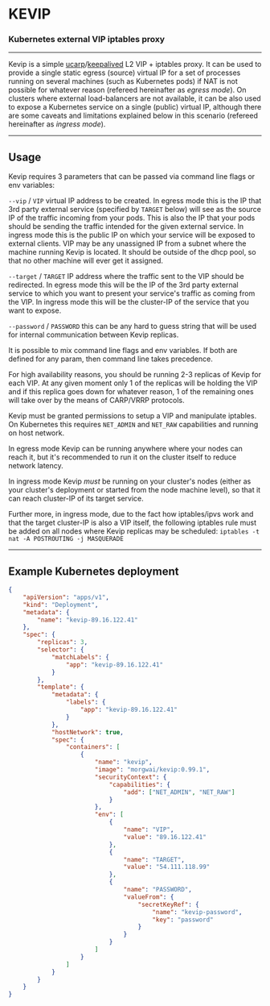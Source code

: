# KEVIP
### Kubernetes external VIP iptables proxy

----

Kevip is a simple [ucarp](https://github.com/jedisct1/UCarp)/[keepalived](https://www.keepalived.org/) L2 VIP + iptables proxy.
It can be used to provide a single static egress (source) virtual IP for a set of processes running on several machines (such as Kubernetes pods) if NAT is not possible for whatever reason (refereed hereinafter as *egress mode*).
On clusters where external load-balancers are not available, it can be also used to expose a Kubernetes service on a single (public) virtual IP, although there are some caveats and limitations explained below in this scenario (refereed hereinafter as *ingress mode*).

----

## Usage

Kevip requires 3 parameters that can be passed via command line flags or env variables:

`--vip` / `VIP` virtual IP address to be created.
In egress mode this is the IP that 3rd party external service (specified by `TARGET` below) will see as the source IP of the traffic incoming from your pods. This is also the IP that your pods should be sending the traffic intended for the given external service.
In ingress mode this is the public IP on which your service will be exposed to external clients. VIP may be any unassigned IP from a subnet where the machine running Kevip is located. It should be outside of the dhcp pool, so that no other machine will ever get it assigned.

`--target` / `TARGET` IP address where the traffic sent to the VIP should be redirected.
In egress mode this will be the IP of the 3rd party external service to which you want to present your service's traffic as coming from the VIP.
In ingress mode this will be the cluster-IP of the service that you want to expose.

`--password` / `PASSWORD` this can be any hard to guess string that will be used for internal communication between Kevip replicas.

It is possible to mix command line flags and env variables. If both are defined for any param, then command line takes precedence.

For high availability reasons, you should be running 2-3 replicas of Kevip for each VIP. At any given moment only 1 of the replicas will be holding the VIP and if this replica goes down for whatever reason, 1 of the remaining ones will take over by the means of CARP/VRRP protocols.

Kevip must be granted permissions to setup a VIP and manipulate iptables. On Kubernetes this requires `NET_ADMIN` and `NET_RAW` capabilities and running on host network.

In egress mode Kevip can be running anywhere where your nodes can reach it, but it's recommended to run it on the cluster itself to reduce network latency.

In ingress mode Kevip *must* be running on your cluster's nodes (either as your cluster's deployment or started from the node machine level), so that it can reach cluster-IP of its target service.

Further more, in ingress mode, due to the fact how iptables/ipvs work and that the target cluster-IP is also a VIP itself, the following iptables rule must be added on all nodes where Kevip replicas may be scheduled:
`iptables -t nat -A POSTROUTING -j MASQUERADE`

----

## Example Kubernetes deployment

```json
{
	"apiVersion": "apps/v1",
	"kind": "Deployment",
	"metadata": {
		"name": "kevip-89.16.122.41"
	},
	"spec": {
		"replicas": 3,
		"selector": {
			"matchLabels": {
				"app": "kevip-89.16.122.41"
			}
		},
		"template": {
			"metadata": {
				"labels": {
					"app": "kevip-89.16.122.41"
				}
			},
			"hostNetwork": true,
			"spec": {
				"containers": [
					{
						"name": "kevip",
						"image": "morgwai/kevip:0.99.1",
						"securityContext": {
							"capabilities": {
								"add": ["NET_ADMIN", "NET_RAW"]
							}
						},
						"env": [
							{
								"name": "VIP",
								"value": "89.16.122.41"
							},
							{
								"name": "TARGET",
								"value": "54.111.118.99"
							},
							{
								"name": "PASSWORD",
								"valueFrom": {
									"secretKeyRef": {
										"name": "kevip-password",
										"key": "password"
									}
								}
							}
						]
					}
				]
			}
		}
	}
}
```
